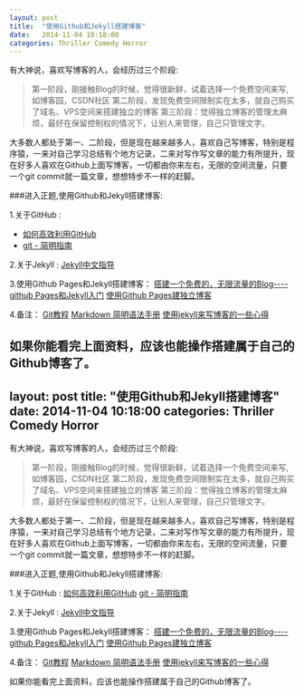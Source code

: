 ```yaml
---
layout: post
title:  "使用Github和Jekyll搭建博客"
date:   2014-11-04 10:18:00
categories: Thriller Comedy Horror
---
```


有大神说，喜欢写博客的人，会经历过三个阶段:

> 第一阶段，刚接触Blog的时候，觉得很新鲜，试着选择一个免费空间来写,如博客园，CSDN社区
> 第二阶段，发现免费空间限制实在太多，就自己购买了域名、VPS空间来搭建独立的博客
> 第三阶段：觉得独立博客的管理太麻烦，最好在保留控制权的情况下，让别人来管理，自己只管理文字。

大多数人都处于第一、二阶段，但是现在越来越多人，喜欢自己写博客，特别是程序猿，一来对自己学习总结有个地方记录，二来对写作写文章的能力有所提升，现在好多人喜欢在Github上面写博客，一切都由你来左右，无限的空间流量，只要一个git commit就一篇文章，想想特步不一样的赶脚。

###进入正题,使用Github和Jekyll搭建博客:

1.关于GitHub :
* [如何高效利用GitHub](http://www.yangzhiping.com/tech/github.html) 
* [git - 简明指南](http://rogerdudler.github.io/git-guide/index.zh.html)

2.关于Jekyll :
[Jekyll中文指导](http://jekyllcn.com/)

3.使用Github Pages和Jekyll搭建博客：
[搭建一个免费的，无限流量的Blog----github Pages和Jekyll入门](http://www.ruanyifeng.com/blog/2012/08/blogging_with_jekyll.html)
[使用Github Pages建独立博客](http://beiyuu.com/github-pages/)

4.备注：
[Git教程](http://www.liaoxuefeng.com/wiki/0013739516305929606dd18361248578c67b8067c8c017b000)
[Markdown 简明语法手册](https://www.zybuluo.com/mdeditor)
[使用jekyll来写博客的一些心得](http://webfrogs.me/2012/12/20/use-jekyll/)

如果你能看完上面资料，应该也能操作搭建属于自己的Github博客了。
---
layout: post
title:  "使用Github和Jekyll搭建博客"
date:   2014-11-04 10:18:00
categories: Thriller Comedy Horror
---

有大神说，喜欢写博客的人，会经历过三个阶段:

> 第一阶段，刚接触Blog的时候，觉得很新鲜，试着选择一个免费空间来写,如博客园，CSDN社区
> 第二阶段，发现免费空间限制实在太多，就自己购买了域名、VPS空间来搭建独立的博客
> 第三阶段：觉得独立博客的管理太麻烦，最好在保留控制权的情况下，让别人来管理，自己只管理文字。

大多数人都处于第一、二阶段，但是现在越来越多人，喜欢自己写博客，特别是程序猿，一来对自己学习总结有个地方记录，二来对写作写文章的能力有所提升，现在好多人喜欢在Github上面写博客，一切都由你来左右，无限的空间流量，只要一个git commit就一篇文章，想想特步不一样的赶脚。

###进入正题,使用Github和Jekyll搭建博客:

1.关于GitHub :
[如何高效利用GitHub](http://www.yangzhiping.com/tech/github.html) 
[git - 简明指南](http://rogerdudler.github.io/git-guide/index.zh.html)

2.关于Jekyll :
[Jekyll中文指导](http://jekyllcn.com/)

3.使用Github Pages和Jekyll搭建博客：
[搭建一个免费的，无限流量的Blog----github Pages和Jekyll入门](http://www.ruanyifeng.com/blog/2012/08/blogging_with_jekyll.html)
[使用Github Pages建独立博客](http://beiyuu.com/github-pages/)

4.备注：
[Git教程](http://www.liaoxuefeng.com/wiki/0013739516305929606dd18361248578c67b8067c8c017b000)
[Markdown 简明语法手册](https://www.zybuluo.com/mdeditor)
[使用jekyll来写博客的一些心得](http://webfrogs.me/2012/12/20/use-jekyll/)

如果你能看完上面资料，应该也能操作搭建属于自己的Github博客了。
